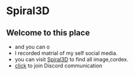 # Spiral3D
## Welcome to this place 
-  and  you can o                        
-  I recorded matrial of my self social media.
-  you can visit [Spiral3D](spiral3d.org) to find all image,cordex.
-  [click](https://discord.gg/7NT7gRT) to join Discord communication
```